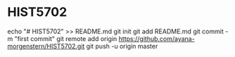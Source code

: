 # HIST5702

echo "# HIST5702" >> README.md
git init
git add README.md
git commit -m "first commit"
git remote add origin https://github.com/ayana-morgenstern/HIST5702.git
git push -u origin master
